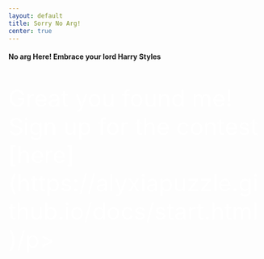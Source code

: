 ```yaml
---
layout: default
title: Sorry No Arg!
center: true
---
```

#### No arg Here! Embrace your lord Harry Styles

<p style="color:white;font-size:46px;">Great you found me! Sign up for the contest [here](https://alyxiapuzzle.github.io/docs/start.html)/p>
